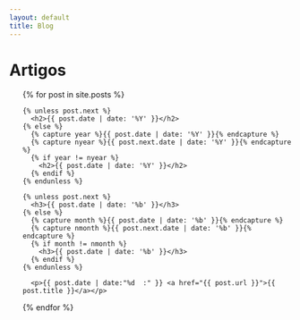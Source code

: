 ```yaml
---
layout: default
title: Blog
---
```

# Artigos 

<ul>
  {% for post in site.posts %}

    {% unless post.next %}
      <h2>{{ post.date | date: '%Y' }}</h2>
    {% else %}
      {% capture year %}{{ post.date | date: '%Y' }}{% endcapture %}
      {% capture nyear %}{{ post.next.date | date: '%Y' }}{% endcapture %}
      {% if year != nyear %}
        <h2>{{ post.date | date: '%Y' }}</h2>
      {% endif %}
    {% endunless %}

    {% unless post.next %}
      <h3>{{ post.date | date: '%b' }}</h3>
    {% else %}
      {% capture month %}{{ post.date | date: '%b' }}{% endcapture %}
      {% capture nmonth %}{{ post.next.date | date: '%b' }}{% endcapture %}
      {% if month != nmonth %}
        <h3>{{ post.date | date: '%b' }}</h3>
      {% endif %}
    {% endunless %}
    
      <p>{{ post.date | date:"%d  :" }} <a href="{{ post.url }}">{{ post.title }}</a></p>
   
  {% endfor %}
</ul>
